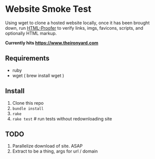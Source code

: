 # Website Smoke Test

Using wget to clone a hosted website locally, once it has been brought down, run [HTML-Proofer](https://github.com/gjtorikian/html-proofer) to verify links, imgs, favicons, scripts, and optionally HTML markup.

**Currently hits https://www.theironyard.com**

## Requirements

* ruby
* wget ( brew install wget )

## Install

1. Clone this repo
2. ```bundle install```
3. ```rake```
4. ```rake test``` # run tests without redownloading site

## TODO

1. Parallelize download of site. ASAP
2. Extract to be a thing, args for url / domain
